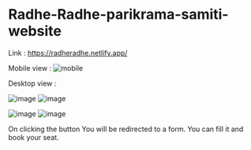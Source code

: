 # Radhe-Radhe-parikrama-samiti-website

Link : https://radheradhe.netlify.app/


Mobile view :
![mobile](https://user-images.githubusercontent.com/86596711/215320690-13d96232-09ea-4f4d-b56c-320d6148e303.jpg)

Desktop view : 

![image](https://user-images.githubusercontent.com/86596711/215320712-fd91d4ee-4f9e-4ef3-8fd4-9727ea2c2c0b.png)
![image](https://user-images.githubusercontent.com/86596711/215320719-6d942678-335c-4726-a866-e5abdae85994.png)

![image](https://user-images.githubusercontent.com/86596711/215320724-afb859df-734d-4192-85fb-d7afb51f7f2c.png)
![image](https://user-images.githubusercontent.com/86596711/215320733-0d2a4f71-ccab-4b41-8a0f-524072ba95f1.png)


On clicking the button You will be redirected to a form. You can fill it and book your seat.
